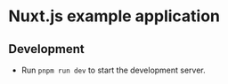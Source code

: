 # Nuxt.js example application

## Development

- Run `pnpm run dev` to start the development server.
